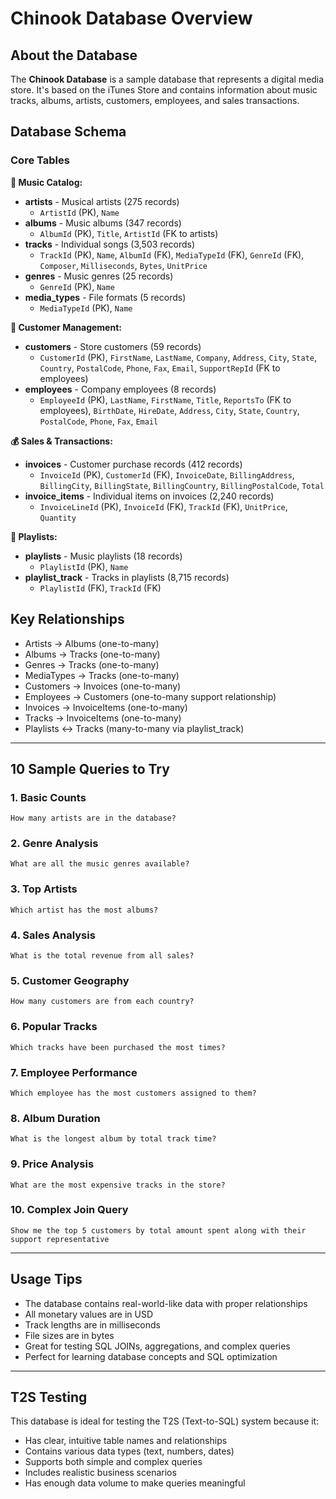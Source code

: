 # Chinook Database Overview

## About the Database
The **Chinook Database** is a sample database that represents a digital media store. It's based on the iTunes Store and contains information about music tracks, albums, artists, customers, employees, and sales transactions.

## Database Schema

### Core Tables

**🎵 Music Catalog:**
- **artists** - Musical artists (275 records)
  - `ArtistId` (PK), `Name`
- **albums** - Music albums (347 records) 
  - `AlbumId` (PK), `Title`, `ArtistId` (FK to artists)
- **tracks** - Individual songs (3,503 records)
  - `TrackId` (PK), `Name`, `AlbumId` (FK), `MediaTypeId` (FK), `GenreId` (FK), `Composer`, `Milliseconds`, `Bytes`, `UnitPrice`
- **genres** - Music genres (25 records)
  - `GenreId` (PK), `Name`
- **media_types** - File formats (5 records)
  - `MediaTypeId` (PK), `Name`

**👥 Customer Management:**
- **customers** - Store customers (59 records)
  - `CustomerId` (PK), `FirstName`, `LastName`, `Company`, `Address`, `City`, `State`, `Country`, `PostalCode`, `Phone`, `Fax`, `Email`, `SupportRepId` (FK to employees)
- **employees** - Company employees (8 records)
  - `EmployeeId` (PK), `LastName`, `FirstName`, `Title`, `ReportsTo` (FK to employees), `BirthDate`, `HireDate`, `Address`, `City`, `State`, `Country`, `PostalCode`, `Phone`, `Fax`, `Email`

**💰 Sales & Transactions:**
- **invoices** - Customer purchase records (412 records)
  - `InvoiceId` (PK), `CustomerId` (FK), `InvoiceDate`, `BillingAddress`, `BillingCity`, `BillingState`, `BillingCountry`, `BillingPostalCode`, `Total`
- **invoice_items** - Individual items on invoices (2,240 records)
  - `InvoiceLineId` (PK), `InvoiceId` (FK), `TrackId` (FK), `UnitPrice`, `Quantity`

**🎵 Playlists:**
- **playlists** - Music playlists (18 records)
  - `PlaylistId` (PK), `Name`
- **playlist_track** - Tracks in playlists (8,715 records)
  - `PlaylistId` (FK), `TrackId` (FK)

## Key Relationships
- Artists → Albums (one-to-many)
- Albums → Tracks (one-to-many)
- Genres → Tracks (one-to-many)
- MediaTypes → Tracks (one-to-many)
- Customers → Invoices (one-to-many)
- Employees → Customers (one-to-many support relationship)
- Invoices → InvoiceItems (one-to-many)
- Tracks → InvoiceItems (one-to-many)
- Playlists ↔ Tracks (many-to-many via playlist_track)

---

## 10 Sample Queries to Try

### 1. Basic Counts
```
How many artists are in the database?
```

### 2. Genre Analysis  
```
What are all the music genres available?
```

### 3. Top Artists
```
Which artist has the most albums?
```

### 4. Sales Analysis
```
What is the total revenue from all sales?
```

### 5. Customer Geography
```
How many customers are from each country?
```

### 6. Popular Tracks
```
Which tracks have been purchased the most times?
```

### 7. Employee Performance
```
Which employee has the most customers assigned to them?
```

### 8. Album Duration
```
What is the longest album by total track time?
```

### 9. Price Analysis
```
What are the most expensive tracks in the store?
```

### 10. Complex Join Query
```
Show me the top 5 customers by total amount spent along with their support representative
```

---

## Usage Tips
- The database contains real-world-like data with proper relationships
- All monetary values are in USD
- Track lengths are in milliseconds
- File sizes are in bytes
- Great for testing SQL JOINs, aggregations, and complex queries
- Perfect for learning database concepts and SQL optimization

---

## T2S Testing
This database is ideal for testing the T2S (Text-to-SQL) system because it:
- Has clear, intuitive table names and relationships
- Contains various data types (text, numbers, dates)
- Supports both simple and complex queries
- Includes realistic business scenarios
- Has enough data volume to make queries meaningful 